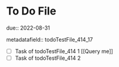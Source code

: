 # To Do File

due:: 2022-08-31

metadatafield:: todoTestFile_414\_17

- [ ] Task of todoTestFile_414 1 [[Query me]]
- [ ] Task of todoTestFile_414 2
